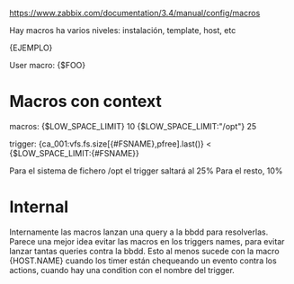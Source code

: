 https://www.zabbix.com/documentation/3.4/manual/config/macros

Hay macros ha varios niveles: instalación, template, host, etc

{EJEMPLO}


User macro:
{$FOO}



# Macros con context
macros:
{$LOW_SPACE_LIMIT} 10
{$LOW_SPACE_LIMIT:"/opt"} 25

trigger:
{ca_001:vfs.fs.size[{#FSNAME},pfree].last()} < {$LOW_SPACE_LIMIT:{#FSNAME}}

Para el sistema de fichero /opt el trigger saltará al 25%
Para el resto, 10%


# Internal
Internamente las macros lanzan una query a la bbdd para resolverlas.
Parece una mejor idea evitar las macros en los triggers names, para evitar lanzar tantas queries contra la bbdd.
Esto al menos sucede con la macro {HOST.NAME} cuando los timer están chequeando un evento contra los actions, cuando hay una condition con el nombre del trigger.
